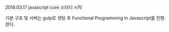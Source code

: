 2018.03.17 javascript core 스터디 시작 

기본 구조 및 서버는 gulp로 셋팅 후 Functional Programming in Javascript를 진행한다.



